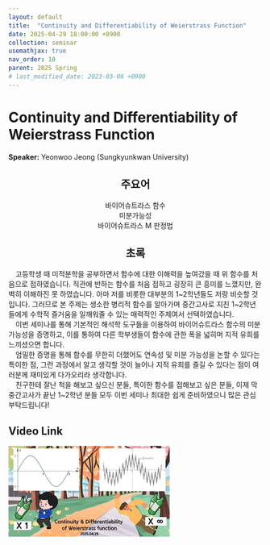 ```yaml
---
layout: default
title:  "Continuity and Differentiability of Weierstrass Function"
date: 2025-04-29 18:00:00 +0900
collection: seminar
usemathjax: true
nav_order: 10
parent: 2025 Spring
# last_modified_date: 2023-03-06 +0900
---
```

# Continuity and Differentiability of Weierstrass Function

**Speaker:** Yeonwoo Jeong (Sungkyunkwan University) <br>
   
## <center> 주요어 </center>
<center>바이어슈트라스 함수</center>
<center>미분가능성</center>
<center>바이어슈트라스 M 판정법</center>
   
## <center> 초록 </center>

&emsp;고등학생 때 미적분학을 공부하면서 함수에 대한 이해력을 높여갔을 때 위 함수를 처음으로 접하였습니다. 직관에 반하는 함수를 처음 접하고 굉장히 큰 흥미를 느꼈지만, 완벽히 이해하진 못 하였습니다. 아마 저를 비롯한 대부분의 1~2학년들도 저랑 비슷할 것입니다.
그러므로 본 주제는 생소한 병리적 함수를 알아가며 중간고사로 지친 1~2학년들에게 수학적 즐거움을 일깨워줄 수 있는 매력적인 주제여서 선택하였습니다.<br>
&emsp;이번 세미나를 통해 기본적인 해석학 도구들을 이용하여 바이어슈트라스 함수의 미분가능성을 증명하고, 이를 통하여 다른 학부생들이 함수에 관한 폭을 넓히며 지적 유희를 느끼셨으면 합니다. <br>
&emsp;엄밀한 증명을 통해 함수를 무한히 더했어도 연속성 및 미분 가능성을 논할 수 있다는 특이한 점, 그런 과정에서 알고 생각할 것이 늘어나 지적 유희를 즐길 수 있다는 점이 여러분께 재미있게 다가오리라 생각합니다.<br>
&emsp;친구한테 잘난 척을 해보고 싶으신 분들, 특이한 함수를 접해보고 싶은 분들, 이제 막 중간고사가 끝난 1~2학년 분들 모두 이번 세미나 최대한 쉽게 준비하였으니 많은 관심 부탁드립니다! <br>

## Video Link

[![Video Label](pictures/10_weierstrass.jpg)](https://youtu.be/VrCk8-qrceM)
